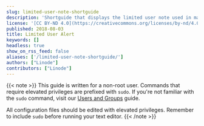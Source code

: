 ```yaml
---
slug: limited-user-note-shortguide
description: 'Shortguide that displays the limited user note used in many guides.'
license: '[CC BY-ND 4.0](https://creativecommons.org/licenses/by-nd/4.0)'
published: 2018-08-03
title: Limited User Alert
keywords: []
headless: true
show_on_rss_feed: false
aliases: ['/limited-user-note-shortguide/']
authors: ["Linode"]
contributors: ["Linode"]
---
```


{{< note >}}
This guide is written for a non-root user. Commands that require elevated privileges are prefixed with `sudo`. If you're not familiar with the `sudo` command, visit our [Users and Groups](/docs/guides/linux-users-and-groups/) guide.

All configuration files should be edited with elevated privileges. Remember to include `sudo` before running your text editor.
{{< /note >}}